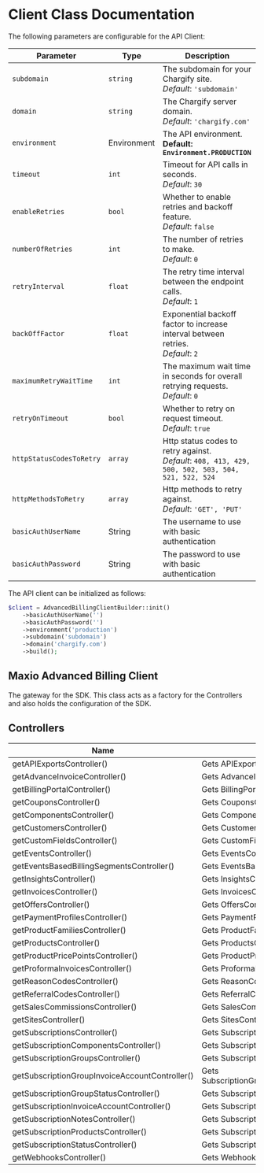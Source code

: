 
# Client Class Documentation

The following parameters are configurable for the API Client:

| Parameter | Type | Description |
|  --- | --- | --- |
| `subdomain` | `string` | The subdomain for your Chargify site.<br>*Default*: `'subdomain'` |
| `domain` | `string` | The Chargify server domain.<br>*Default*: `'chargify.com'` |
| `environment` | Environment | The API environment. <br> **Default: `Environment.PRODUCTION`** |
| `timeout` | `int` | Timeout for API calls in seconds.<br>*Default*: `30` |
| `enableRetries` | `bool` | Whether to enable retries and backoff feature.<br>*Default*: `false` |
| `numberOfRetries` | `int` | The number of retries to make.<br>*Default*: `0` |
| `retryInterval` | `float` | The retry time interval between the endpoint calls.<br>*Default*: `1` |
| `backOffFactor` | `float` | Exponential backoff factor to increase interval between retries.<br>*Default*: `2` |
| `maximumRetryWaitTime` | `int` | The maximum wait time in seconds for overall retrying requests.<br>*Default*: `0` |
| `retryOnTimeout` | `bool` | Whether to retry on request timeout.<br>*Default*: `true` |
| `httpStatusCodesToRetry` | `array` | Http status codes to retry against.<br>*Default*: `408, 413, 429, 500, 502, 503, 504, 521, 522, 524` |
| `httpMethodsToRetry` | `array` | Http methods to retry against.<br>*Default*: `'GET', 'PUT'` |
| `basicAuthUserName` | String | The username to use with basic authentication |
| `basicAuthPassword` | String | The password to use with basic authentication |

The API client can be initialized as follows:

```php
$client = AdvancedBillingClientBuilder::init()
    ->basicAuthUserName('')
    ->basicAuthPassword('')
    ->environment('production')
    ->subdomain('subdomain')
    ->domain('chargify.com')
    ->build();
```

## Maxio Advanced Billing Client

The gateway for the SDK. This class acts as a factory for the Controllers and also holds the configuration of the SDK.

## Controllers

| Name | Description |
|  --- | --- |
| getAPIExportsController() | Gets APIExportsController |
| getAdvanceInvoiceController() | Gets AdvanceInvoiceController |
| getBillingPortalController() | Gets BillingPortalController |
| getCouponsController() | Gets CouponsController |
| getComponentsController() | Gets ComponentsController |
| getCustomersController() | Gets CustomersController |
| getCustomFieldsController() | Gets CustomFieldsController |
| getEventsController() | Gets EventsController |
| getEventsBasedBillingSegmentsController() | Gets EventsBasedBillingSegmentsController |
| getInsightsController() | Gets InsightsController |
| getInvoicesController() | Gets InvoicesController |
| getOffersController() | Gets OffersController |
| getPaymentProfilesController() | Gets PaymentProfilesController |
| getProductFamiliesController() | Gets ProductFamiliesController |
| getProductsController() | Gets ProductsController |
| getProductPricePointsController() | Gets ProductPricePointsController |
| getProformaInvoicesController() | Gets ProformaInvoicesController |
| getReasonCodesController() | Gets ReasonCodesController |
| getReferralCodesController() | Gets ReferralCodesController |
| getSalesCommissionsController() | Gets SalesCommissionsController |
| getSitesController() | Gets SitesController |
| getSubscriptionsController() | Gets SubscriptionsController |
| getSubscriptionComponentsController() | Gets SubscriptionComponentsController |
| getSubscriptionGroupsController() | Gets SubscriptionGroupsController |
| getSubscriptionGroupInvoiceAccountController() | Gets SubscriptionGroupInvoiceAccountController |
| getSubscriptionGroupStatusController() | Gets SubscriptionGroupStatusController |
| getSubscriptionInvoiceAccountController() | Gets SubscriptionInvoiceAccountController |
| getSubscriptionNotesController() | Gets SubscriptionNotesController |
| getSubscriptionProductsController() | Gets SubscriptionProductsController |
| getSubscriptionStatusController() | Gets SubscriptionStatusController |
| getWebhooksController() | Gets WebhooksController |

